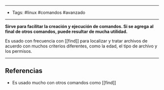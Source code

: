 -------
- Tags: #linux #comandos #avanzado
------

**Sirve para facilitar la creación y ejecución de comandos. Si se agrega al final de otros comandos, puede resultar de mucha utilidad.**

Es usado con frecuencia con [[find]] para localizar y tratar archivos de acuerdo con muchos criterios diferentes, como la edad, el tipo de archivo y los permisos.


---
## Referencias

- Es usado mucho con otros comandos como [[find]]